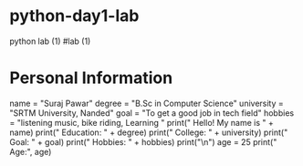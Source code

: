 # python-day1-lab
python lab (1)
#lab (1)
# Personal Information
name = "Suraj Pawar"
degree = "B.Sc in Computer Science"
university = "SRTM University, Nanded"
goal = "To get a good job in tech field"
hobbies = "listening music, bike riding, Learning "
print(" Hello! My name is " + name)
print(" Education: " + degree)
print(" College: " + university)
print(" Goal: " + goal)
print(" Hobbies: " + hobbies)
print("\n")
age = 25
print(" Age:", age)
